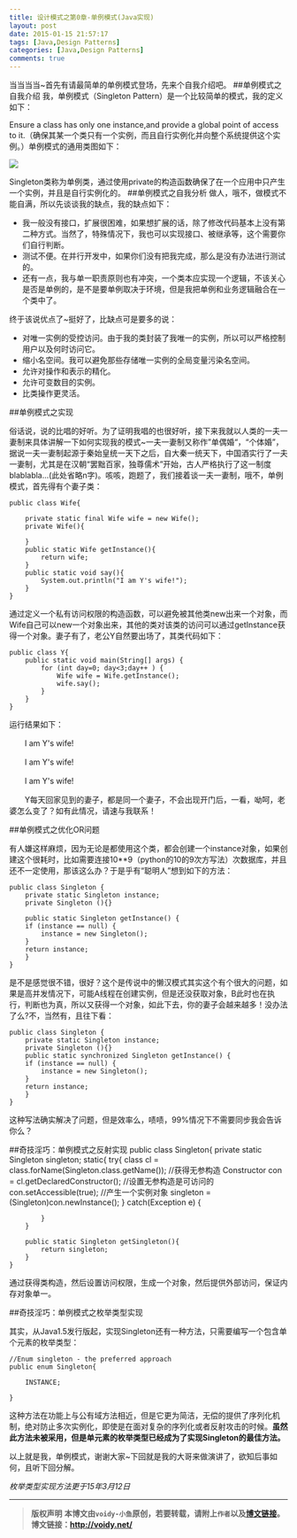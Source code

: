 ```yaml
---
title: 设计模式之第0章-单例模式(Java实现)
layout: post
date: 2015-01-15 21:57:17
tags: [Java,Design Patterns]
categories: [Java,Design Patterns]
comments: true
---
```

当当当当~首先有请最简单的单例模式登场，先来个自我介绍吧。
##单例模式之自我介绍
我，单例模式（Singleton Pattern）是一个比较简单的模式，我的定义如下：

Ensure a class has only one instance,and provide a global point of access to it.（确保其某一个类只有一个实例，而且自行实例化并向整个系统提供这个实例。）单例模式的通用类图如下：

![](http://images.cnitblog.com/blog/666211/201501/152050242295434.png)

Singleton类称为单例类，通过使用private的构造函数确保了在一个应用中只产生一个实例，并且是自行实例化的。
##单例模式之自我分析
做人，哦不，做模式不能自满，所以先谈谈我的缺点，我的缺点如下：

- 我一般没有接口，扩展很困难，如果想扩展的话，除了修改代码基本上没有第二种方式。当然了，特殊情况下，我也可以实现接口、被继承等，这个需要你们自行判断。
- 测试不便。在并行开发中，如果你们没有把我完成，那么是没有办法进行测试的。
- 还有一点，我与单一职责原则也有冲突，一个类本应实现一个逻辑，不该关心是否是单例的，是不是要单例取决于环境，但是我把单例和业务逻辑融合在一个类中了。

终于该说优点了~挺好了，比缺点可是要多的说：

* 对唯一实例的受控访问。由于我的类封装了我唯一的实例，所以可以严格控制用户以及何时访问它。
* 缩小名空间。我可以避免那些存储唯一实例的全局变量污染名空间。
* 允许对操作和表示的精化。
* 允许可变数目的实例。
* 比类操作更灵活。

##单例模式之实现

俗话说，说的比唱的好听。为了证明我唱的也很好听，接下来我就以人类的一夫一妻制来具体讲解一下如何实现我的模式~一夫一妻制又称作”单偶婚“，“个体婚”，据说一夫一妻制起源于秦始皇统一天下之后，自大秦一统天下，中国酒实行了一夫一妻制，尤其是在汉朝“罢黜百家，独尊儒术”开始，古人严格执行了这一制度blablabla...(此处省略n字)。咳咳，跑题了，我们接着谈一夫一妻制，哦不，单例模式，首先得有个妻子类：

	public class Wife{
	
	    private static final Wife wife = new Wife();
	    private Wife(){
	
	    }
	    public static Wife getInstance(){
	        return wife;
	    }
	    public static void say(){
	        System.out.println("I am Y's wife!");
	    }
	}

通过定义一个私有访问权限的构造函数，可以避免被其他类new出来一个对象，而Wife自己可以new一个对象出来，其他的类对该类的访问可以通过getInstance获得一个对象。妻子有了，老公Y自然要出场了，其类代码如下：

	public class Y{
	    public static void main(String[] args) {
	        for (int day=0; day<3;day++ ) {
	            Wife wife = Wife.getInstance();
	            wife.say();
	        }
	    }
	}	

运行结果如下：

　　I am Y's wife!

　　I am Y's wife!

　　I am Y's wife!

　　Y每天回家见到的妻子，都是同一个妻子，不会出现开门后，一看，呦呵，老婆怎么变了？如有此情况，请速与我联系！

##单例模式之优化OR问题

有人嫌这样麻烦，因为无论是都使用这个类，都会创建一个instance对象，如果创建这个很耗时，比如需要连接10**9（python的10的9次方写法）次数据库，并且还不一定使用，那该这么办？于是乎有“聪明人”想到如下的方法：　

	public class Singleton {
	    private static Singleton instance;
	    private Singleton (){}
	
	    public static Singleton getInstance() {
	    if (instance == null) {
	        instance = new Singleton();
	    }
	    return instance;
	    }
	}

是不是感觉很不错，很好？这个是传说中的懒汉模式其实这个有个很大的问题，如果是高并发情况下，可能A线程在创建实例，但是还没获取对象，B此时也在执行，判断也为真，所以又获得一个对象，如此下去，你的妻子会越来越多！没办法了么?不，当然有，且往下看：

	public class Singleton {
	    private static Singleton instance;
	    private Singleton (){}
	    public static synchronized Singleton getInstance() {
	    if (instance == null) {
	        instance = new Singleton();
	    }
	    return instance;
	    }
	}

这种写法确实解决了问题，但是效率么，啧啧，99%情况下不需要同步我会告诉你么？

##奇技淫巧：单例模式之反射实现
	public class Singleton{
	    private static Singleton singleton;
	    static{
	        try{
	            class cl = class.forName(Singleton.class.getName());
	            //获得无参构造
	            Constructor con = cl.getDeclaredConstructor();
	            //设置无参构造是可访问的
	            con.setAccessible(true);
	            //产生一个实例对象
	            singleton = (Singleton)con.newInstance();
	        }
	        catch(Exception e)
	        {
	            
	        }
	    }
	
	    public static Singleton getSingleton(){
	        return singleton;
	    }
	}

通过获得类构造，然后设置访问权限，生成一个对象，然后提供外部访问，保证内存对象单一。

##奇技淫巧：单例模式之枚举类型实现

其实，从Java1.5发行版起，实现Singleton还有一种方法，只需要编写一个包含单个元素的枚举类型：

	//Enum singleton - the preferred approach
	public enum Singleton{

		INSTANCE;

	}

这种方法在功能上与公有域方法相近，但是它更为简洁，无偿的提供了序列化机制，绝对防止多次实例化，即使是在面对复杂的序列化或者反射攻击的时候。**虽然此方法未被采用，但是单元素的枚举类型已经成为了实现Singleton的最佳方法。**


以上就是我，单例模式，谢谢大家~下回就是我的大哥来做演讲了，欲知后事如何，且听下回分解。


*枚举类型实现方法更于15年3月12日*

---
> **版权声明**
> **本博文由`voidy-小鱼`原创，若要转载，请附上`作者`以及[博文链接](http://voidy.net)。**
> **博文链接：<http://voidy.net/>**
